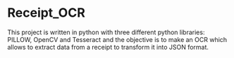 # Receipt_OCR
This project is written in python with three different python libraries: PILLOW, OpenCV and Tesseract and the objective is to make an OCR which allows to extract data from a receipt to transform it into JSON format.
